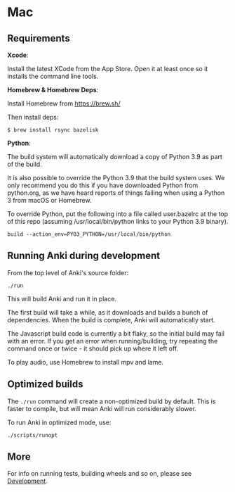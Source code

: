 # Mac

## Requirements

**Xcode**:

Install the latest XCode from the App Store. Open it at least once
so it installs the command line tools.

**Homebrew & Homebrew Deps**:

Install Homebrew from <https://brew.sh/>

Then install deps:

```
$ brew install rsync bazelisk
```

**Python**:

The build system will automatically download a copy of Python 3.9 as part
of the build.

It is also possible to override the Python 3.9 that the build system uses.
We only recommend you do this if you have downloaded Python from python.org,
as we have heard reports of things failing when using a Python 3 from macOS
or Homebrew.

To override Python, put the following into a file called user.bazelrc at the top
of this repo (assuming /usr/local/bin/python links to your Python 3.9 binary).

```
build --action_env=PYO3_PYTHON=/usr/local/bin/python
```

## Running Anki during development

From the top level of Anki's source folder:

```
./run
```

This will build Anki and run it in place.

The first build will take a while, as it downloads and builds a bunch of
dependencies. When the build is complete, Anki will automatically start.

The Javascript build code is currently a bit flaky, so the initial
build may fail with an error. If you get an error when running/building,
try repeating the command once or twice - it should pick up where it left off.

To play audio, use Homebrew to install mpv and lame.

## Optimized builds

The `./run` command will create a non-optimized build by default. This is faster
to compile, but will mean Anki will run considerably slower.

To run Anki in optimized mode, use:

```
./scripts/runopt
```

## More

For info on running tests, building wheels and so on, please see [Development](./development.md).
